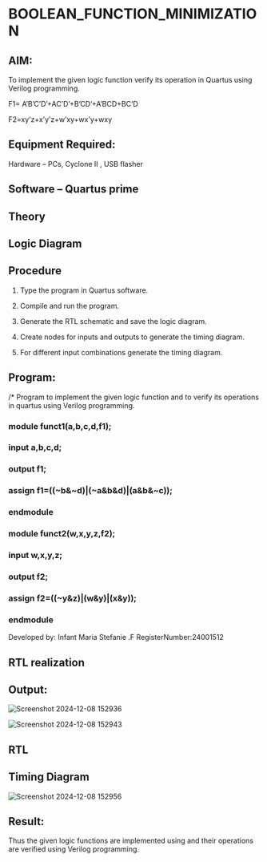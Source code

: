 # BOOLEAN_FUNCTION_MINIMIZATION

## AIM:

To implement the given logic function verify its operation in Quartus using Verilog programming.

F1= A’B’C’D’+AC’D’+B’CD’+A’BCD+BC’D 

F2=xy’z+x’y’z+w’xy+wx’y+wxy

## Equipment Required:

Hardware – PCs, Cyclone II , USB flasher

## Software – Quartus prime

## Theory
## Logic Diagram

## Procedure

1.	Type the program in Quartus software.

2.	Compile and run the program.

3.	Generate the RTL schematic and save the logic diagram.

4.	Create nodes for inputs and outputs to generate the timing diagram.

5.	For different input combinations generate the timing diagram.


## Program:

/* Program to implement the given logic function and to verify its operations in quartus using Verilog programming. 
### module funct1(a,b,c,d,f1);
### input a,b,c,d;
### output f1;
### assign f1=((~b&~d)|(~a&b&d)|(a&b&~c));
### endmodule

### module funct2(w,x,y,z,f2);
### input w,x,y,z;
### output f2;
### assign f2=((~y&z)|(w&y)|(x&y));
### endmodule

Developed by: Infant Maria Stefanie .F
RegisterNumber:24001512


## RTL realization

## Output:

![Screenshot 2024-12-08 152936](https://github.com/user-attachments/assets/40de57d2-a72f-458e-833e-a2b93659c787)

![Screenshot 2024-12-08 152943](https://github.com/user-attachments/assets/7767e0f4-336b-458f-a511-8bbfc9453ea9)


## RTL

## Timing Diagram
![Screenshot 2024-12-08 152956](https://github.com/user-attachments/assets/6ad02297-5be5-4350-b4f3-a04221c3d99a)


## Result:

Thus the given logic functions are implemented using and their operations are verified using Verilog programming.

